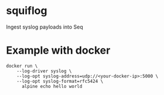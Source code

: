 # squiflog
Ingest syslog payloads into Seq


# Example with docker

```
docker run \
    --log-driver syslog \
    --log-opt syslog-address=udp://<your-docker-ip>:5000 \
    --log-opt syslog-format=rfc5424 \
      alpine echo hello world
``` 
